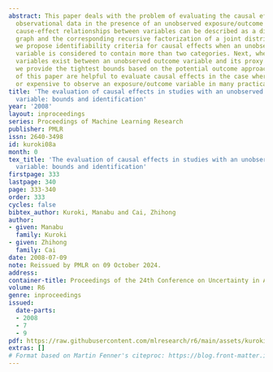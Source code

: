 ```yaml
---
abstract: This paper deals with the problem of evaluating the causal effect using
  observational data in the presence of an unobserved exposure/outcome variable, when
  cause-effect relationships between variables can be described as a directed acyclic
  graph and the corresponding recursive factorization of a joint distribution. First,
  we propose identifiability criteria for causal effects when an unobserved exposure/outcome
  variable is considered to contain more than two categories. Next, when unmeasured
  variables exist between an unobserved outcome variable and its proxy variables,
  we provide the tightest bounds based on the potential outcome approach. The results
  of this paper are helpful to evaluate causal effects in the case where it is difficult
  or expensive to observe an exposure/outcome variable in many practical fields.
title: 'The evaluation of causal effects in studies with an unobserved exposure/outcome
  variable: bounds and identification'
year: '2008'
layout: inproceedings
series: Proceedings of Machine Learning Research
publisher: PMLR
issn: 2640-3498
id: kuroki08a
month: 0
tex_title: 'The evaluation of causal effects in studies with an unobserved exposure/outcome
  variable: bounds and identification'
firstpage: 333
lastpage: 340
page: 333-340
order: 333
cycles: false
bibtex_author: Kuroki, Manabu and Cai, Zhihong
author:
- given: Manabu
  family: Kuroki
- given: Zhihong
  family: Cai
date: 2008-07-09
note: Reissued by PMLR on 09 October 2024.
address:
container-title: Proceedings of the 24th Conference on Uncertainty in Artificial Intelligence
volume: R6
genre: inproceedings
issued:
  date-parts:
  - 2008
  - 7
  - 9
pdf: https://raw.githubusercontent.com/mlresearch/r6/main/assets/kuroki08a/kuroki08a.pdf
extras: []
# Format based on Martin Fenner's citeproc: https://blog.front-matter.io/posts/citeproc-yaml-for-bibliographies/
---
```

